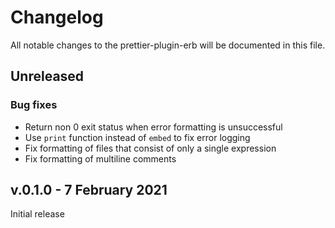 # Changelog

All notable changes to the prettier-plugin-erb will be documented in this file.

## Unreleased

### Bug fixes

- Return non 0 exit status when error formatting is unsuccessful
- Use `print` function instead of `embed` to fix error logging
- Fix formatting of files that consist of only a single expression
- Fix formatting of multiline comments

## v.0.1.0 - 7 February 2021

Initial release
